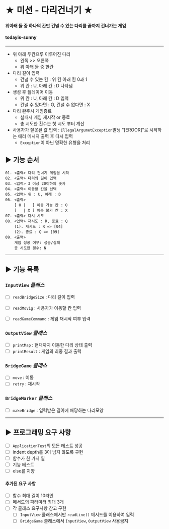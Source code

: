 # ★ 미션 - 다리건너기 ★
#### 위아래 둘 중 하나의 칸만 건널 수 있는 다리를 끝까지 건너가는 게임
#### todayis-sunny

---

- 위 아래 두칸으루 이루어진 다리
  - 왼쪽 >> 오른쪽
  - 위 아래 둘 중 한칸
- 다리 길이 입력
  - 건널 수 있는 칸 : 위 칸 아래 칸 0과 1
  - 위 칸 : U, 아래 칸 : D 나타냄
- 생성 후 플레이어 이동
  - 위 칸 : U, 아래 칸 : D 입력 
  - 건널 수 있다면 : O, 건널 수 없다면 : X
- 다리 완주시 게임종료
  - 실패시 게임 재시작 or 종료
  - 총 시도한 횟수는 첫 시도 부터 계산
- 사용자가 잘못된 값 입력 : `IllegalArgumetException`발생 "[EROOR]"로 시작하는 에러 메시지 출력 후 다시 입력
  - `Exception`이 아닌 명확한 유형을 처리
## ▶ 기능 순서
```
01. <출력> 다리 건너기 게임을 시작
02. <출력> 다리의 길이 입력
03. <입력> 3 이상 20이하의 숫자
04. <출력> 이동할 칸을 선택
05. <입력> 위 : U, 아래 : D
06. <출력>  
    [ O |   ] 이동 가능 칸 : O
    [   | X ] 이동 불가 칸 : X
07. <출력> 다시 시도
08. <입력> 재시도 : R, 종료 : Q
    (1). 재시도 : R => [04]
    (2). 종료 : Q => [09]
09. <출력>
    게임 성공 여부: 성공/실패
    총 시도한 횟수: N
```
---
## ▶ 기능 목록
### `InputView` _클래스_
- [ ] `readBridgeSize` : 다리 길이 입력
- [ ] `readMovig` : 사용자가 이동할 칸 입력
- [ ] `readGameCommand` : 게임 재시작 여부 입력


### `OutputView` _클래스_
- [ ] `printMap` : 현재까지 이동한 다리 상태 출력
- [ ] `printResult` : 게임의 최종 결과 출력

### `BridgeGame` _클래스_
- [ ] `move` : 이동
- [ ] `retry` : 재시작

### `BridgeMarker` _클래스_
- [ ] `makeBridge` : 입력받은 길이에 해당하는 다리모양
---
## ▶ 프로그래밍 요구 사항
- [ ] `ApplicationTest`의 모든 테스트 성공
- [ ] indent depth를 3이 넘지 않도록 구현
- [ ] 함수가 한 가지 일
- [ ] 기능 테스트
- [ ] else를 지양
#### 추가된 요구 사항
- [ ] 함수 최대 길이 10라인
- [ ] 메서드의 파라미터 최대 3개
- [ ] 각 클래스 요구사항 참고 구현
    - [ ] `InputView` 클래스에서만 `readLine()` 메서드를 이용하여 입력
    - [ ] `BridgeGame` 클래스에서 `InputView`, `OutputView` 사용금지
